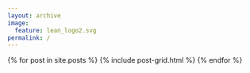 ```yaml
---
layout: archive
image:
  feature: lean_logo2.svg
permalink: /
---
```


<div class="tiles">
{% for post in site.posts %}
        {% include post-grid.html %}
{% endfor %}
</div><!-- /.tiles -->
